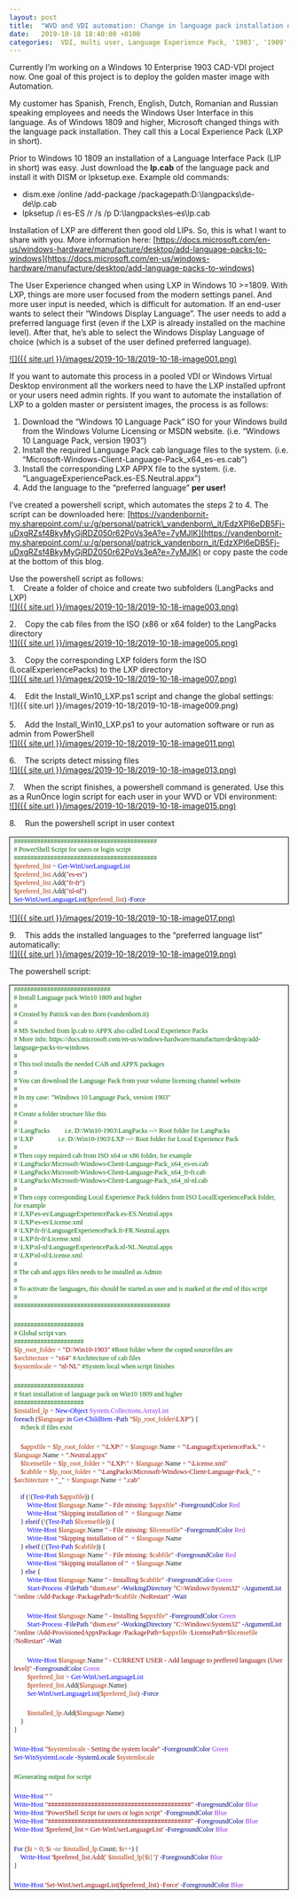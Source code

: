 ```yaml
---
layout: post
title:  "WVD and VDI automation: Change in language pack installation on Windows 10 1809 and higher"
date:   2019-10-18 18:40:00 +0100
categories:  VDI, multi user, Language Experience Pack, '1903', '1909', LIB, LIP, '1809', WVD, LXP, Windows Virtual Desktop, Windows 10 for Virtual Desktops, non-persistent, Windows 10
---
```


Currently I’m working on a Windows 10 Enterprise 1903 CAD-VDI project now. One goal of this project is to deploy the golden master image with Automation.  
  
My customer has Spanish, French, English, Dutch, Romanian and Russian speaking employees and needs the Windows User Interface in this language. As of Windows 1809 and higher, Microsoft changed things with the language pack installation. They call this a Local Experience Pack (LXP in short).  
  
Prior to Windows 10 1809 an installation of a Language Interface Pack (LIP in short) was easy. Just download the **lp.cab** of the language pack and install it with DISM or lpksetup.exe. Example old commands:  

*   dism.exe /online /add-package /packagepath:D:\\langpacks\\de-de\\lp.cab
*   lpksetup /i es-ES /r /s /p D:\\langpacks\\es-es\\lp.cab

Installation of LXP are different then good old LIPs. So, this is what I want to share with you. More information here: [https://docs.microsoft.com/en-us/windows-hardware/manufacture/desktop/add-language-packs-to-windows](https://docs.microsoft.com/en-us/windows-hardware/manufacture/desktop/add-language-packs-to-windows)  
  
The User Experience changed when using LXP in Windows 10 >=1809. With LXP, things are more user focused from the modern settings panel. And more user input is needed, which is difficult for automation. If an end-user wants to select their “Windows Display Language”. The user needs to add a preferred language first (even if the LXP is already installed on the machine level). After that, he’s able to select the Windows Display Language of choice (which is a subset of the user defined preferred language).  

[![]({{ site.url }}/images/2019-10-18/2019-10-18-image001.png)](https://1.bp.blogspot.com/-q6PgD1KIZ34/XanM6EmJCXI/AAAAAAAADkk/dDqKtdtHXr8j96uOCSEBjywkW3t6w8zjACEwYBhgL/s1600/image001.png)

  
If you want to automate this process in a pooled VDI or Windows Virtual Desktop environment all the workers need to have the LXP installed upfront or your users need admin rights. If you want to automate the installation of LXP to a golden master or persistent images, the process is as follows:  

1.  Download the “Windows 10 Language Pack” ISO for your Windows build from the Windows Volume Licensing or MSDN website. (i.e. “Windows 10 Language Pack, version 1903”) 
2.  Install the required Language Pack cab language files to the system. (i.e. “Microsoft-Windows-Client-Language-Pack\_x64\_es-es.cab”)
3.  Install the corresponding LXP APPX file to the system. (i.e. “LanguageExperiencePack.es-ES.Neutral.appx”)
4.  Add the language to the “preferred language” **per user!**

  
I’ve created a powershell script, which automates the steps 2 to 4. The script can be downloaded here: [https://vandenbornit-my.sharepoint.com/:u:/g/personal/patrick\_vandenborn\_it/EdzXPl6eDB5Fj-uDxgRZsf4BkyMyGjRDZ050r62PoVs3eA?e=7yMJIK](https://vandenbornit-my.sharepoint.com/:u:/g/personal/patrick_vandenborn_it/EdzXPl6eDB5Fj-uDxgRZsf4BkyMyGjRDZ050r62PoVs3eA?e=7yMJIK) or copy paste the code at the bottom of this blog.  
  
Use the powershell script as follows:  
1.    Create a folder of choice and create two subfolders (LangPacks and LXP)  
[![]({{ site.url }}/images/2019-10-18/2019-10-18-image003.png)](https://1.bp.blogspot.com/-axNxYTaIeBo/XanM6FRgEzI/AAAAAAAADmI/qxY0IGAilc8q_mnAMVF6Kl1_qR1xDVpIQCEwYBhgL/s1600/image003.png)
  
2.    Copy the cab files from the ISO (x86 or x64 folder) to the LangPacks directory  
[![]({{ site.url }}/images/2019-10-18/2019-10-18-image005.png)](https://1.bp.blogspot.com/-f2yO72Al8gE/XanM7HX9T0I/AAAAAAAADl8/8KMDtX_LGmMCA_66gngb8-I-E3VcPLZ4QCEwYBhgL/s1600/image005.png)
  
3.    Copy the corresponding LXP folders form the ISO (LocalExperiencePacks) to the LXP directory  
[![]({{ site.url }}/images/2019-10-18/2019-10-18-image007.png)](https://1.bp.blogspot.com/-11A0zlBc6gE/XanM7vZaHkI/AAAAAAAADl0/pewyLtQvweUGC0Uk2Pb1_lvcD6kkUp8fQCEwYBhgL/s1600/image007.png)
  
4.    Edit the Install\_Win10\_LXP.ps1 script and change the global settings:  
![]({{ site.url }}/images/2019-10-18/2019-10-18-image009.png)  
   
5.    Add the Install\_Win10\_LXP.ps1 to your automation software or run as admin from PowerShell  
[![]({{ site.url }}/images/2019-10-18/2019-10-18-image011.png)](https://1.bp.blogspot.com/-KdQxSJ8D_-M/XanM81_usjI/AAAAAAAADl8/fms7bjn6ZAwOk_jaDa3j4iFxqvSyBHHbQCEwYBhgL/s1600/image011.png)
  
6.    The scripts detect missing files  
[![]({{ site.url }}/images/2019-10-18/2019-10-18-image013.png)](https://1.bp.blogspot.com/-ujZG_cBl5kw/XanM9V9x7aI/AAAAAAAADl4/XlTkRyiqJRgYNsFV9HiHOcgz8pmizrB4ACEwYBhgL/s1600/image013.png)
  
7.    When the script finishes, a powershell command is generated. Use this as a RunOnce login script for each user in your WVD or VDI environment:  
[![]({{ site.url }}/images/2019-10-18/2019-10-18-image015.png)](https://1.bp.blogspot.com/-a08WFo2lGpY/XanM93tWa3I/AAAAAAAADl8/uSgT3EH51NsOMT1iMfneePkK0WD1CzcegCEwYBhgL/s1600/image015.png)
  
8.    Run the powershell script in user context  
<table border="1" cellpadding="0" cellspacing="0" class="MsoTableGrid" style="border-collapse: collapse; border: none; mso-border-alt: solid windowtext .5pt; mso-padding-alt: 0cm 5.4pt 0cm 5.4pt; mso-yfti-tbllook: 1184;"><tbody><tr style="mso-yfti-firstrow: yes; mso-yfti-irow: 0; mso-yfti-lastrow: yes;"><td style="border: solid windowtext 1.0pt; mso-border-alt: solid windowtext .5pt; padding: 0cm 5.4pt 0cm 5.4pt; width: 450.5pt;" valign="top" width="601"><div class="MsoNormal" style="background: white; mso-layout-grid-align: none; text-autospace: none;"><span style="color: darkgreen; font-family: &quot;lucida console&quot;; font-size: 9.0pt;">###########################################</span><span style="font-family: &quot;lucida console&quot;; font-size: 9.0pt;"></span></div><div class="MsoNormal" style="background: white; mso-layout-grid-align: none; text-autospace: none;"><span style="color: darkgreen; font-family: &quot;lucida console&quot;; font-size: 9.0pt;"># PowerShell Script for users or login script</span><span style="font-family: &quot;lucida console&quot;; font-size: 9.0pt;"></span></div><div class="MsoNormal" style="background: white; mso-layout-grid-align: none; text-autospace: none;"><span style="color: darkgreen; font-family: &quot;lucida console&quot;; font-size: 9.0pt;">###########################################</span><span style="font-family: &quot;lucida console&quot;; font-size: 9.0pt;"></span></div><div class="MsoNormal" style="background: white; mso-layout-grid-align: none; text-autospace: none;"><span style="color: #a82d00; font-family: &quot;lucida console&quot;; font-size: 9.0pt;">$prefered_list</span><span style="font-family: &quot;lucida console&quot;; font-size: 9.0pt;"> <span style="color: dimgrey;">=</span> <span style="color: blue;">Get-WinUserLanguageList</span></span></div><div class="MsoNormal" style="background: white; mso-layout-grid-align: none; text-autospace: none;"><span style="color: #a82d00; font-family: &quot;lucida console&quot;; font-size: 9.0pt;">$prefered_list</span><span style="color: dimgrey; font-family: &quot;lucida console&quot;; font-size: 9.0pt;">.</span><span style="font-family: &quot;lucida console&quot;; font-size: 9.0pt;">Add(<span style="color: darkred;">"es-es"</span>)</span></div><div class="MsoNormal" style="background: white; mso-layout-grid-align: none; text-autospace: none;"><span style="color: #a82d00; font-family: &quot;lucida console&quot;; font-size: 9.0pt;">$prefered_list</span><span style="color: dimgrey; font-family: &quot;lucida console&quot;; font-size: 9.0pt;">.</span><span style="font-family: &quot;lucida console&quot;; font-size: 9.0pt;">Add(<span style="color: darkred;">"fr-fr"</span>)</span></div><div class="MsoNormal" style="background: white; mso-layout-grid-align: none; text-autospace: none;"><span style="color: #a82d00; font-family: &quot;lucida console&quot;; font-size: 9.0pt;">$prefered_list</span><span style="color: dimgrey; font-family: &quot;lucida console&quot;; font-size: 9.0pt;">.</span><span style="font-family: &quot;lucida console&quot;; font-size: 9.0pt;">Add(<span style="color: darkred;">"nl-nl"</span>)</span></div><div class="MsoNormal" style="background: white; mso-layout-grid-align: none; text-autospace: none;"><span style="color: blue; font-family: &quot;lucida console&quot;; font-size: 9.0pt;">Set-WinUserLanguageList</span><span style="font-family: &quot;lucida console&quot;; font-size: 9.0pt;">(<span style="color: #a82d00;">$prefered_list</span>) <span style="color: navy;">-Force</span></span></div></td></tr></tbody></table>

[![]({{ site.url }}/images/2019-10-18/2019-10-18-image017.png)](https://1.bp.blogspot.com/-kqX8S14WAnY/XanM-UCPXbI/AAAAAAAADmA/SSek00jgV9MRfC7cuhC0pD0Rr4SmtKGyACEwYBhgL/s1600/image017.png)
  
9.    This adds the installed languages to the “preferred language list” automatically:  
[![]({{ site.url }}/images/2019-10-18/2019-10-18-image019.png)](https://1.bp.blogspot.com/-uRg8U8JJiNc/XanM-4Rq_6I/AAAAAAAADmE/ybVHtmkMnu49iwkqVjm3enK8xceOTbLdACEwYBhgL/s1600/image019.png)
  
The powershell script:  
<table border="1" cellpadding="0" cellspacing="0" class="MsoTableGrid" style="border-collapse: collapse; border: none; mso-border-alt: solid windowtext .5pt; mso-padding-alt: 0cm 5.4pt 0cm 5.4pt; mso-yfti-tbllook: 1184;"><tbody><tr style="mso-yfti-firstrow: yes; mso-yfti-irow: 0; mso-yfti-lastrow: yes;"><td style="border: solid windowtext 1.0pt; mso-border-alt: solid windowtext .5pt; padding: 0cm 5.4pt 0cm 5.4pt; width: 1091.1pt;" valign="top" width="1455"><div class="MsoNormal" style="background: white; mso-layout-grid-align: none; text-autospace: none;"><span style="color: darkgreen; font-family: &quot;lucida console&quot;; font-size: 9.0pt;">#############################</span><span style="font-family: &quot;lucida console&quot;; font-size: 9.0pt;"></span></div><div class="MsoNormal" style="background: white; mso-layout-grid-align: none; text-autospace: none;"><span style="color: darkgreen; font-family: &quot;lucida console&quot;; font-size: 9.0pt;"># Install Language pack Win10 1809 and higher</span><span style="font-family: &quot;lucida console&quot;; font-size: 9.0pt;"></span></div><div class="MsoNormal" style="background: white; mso-layout-grid-align: none; text-autospace: none;"><span style="color: darkgreen; font-family: &quot;lucida console&quot;; font-size: 9.0pt;">#</span><span style="font-family: &quot;lucida console&quot;; font-size: 9.0pt;"></span></div><div class="MsoNormal" style="background: white; mso-layout-grid-align: none; text-autospace: none;"><span style="color: darkgreen; font-family: &quot;lucida console&quot;; font-size: 9.0pt;"># Created by Patrick van den Born (vandenborn.it)</span><span style="font-family: &quot;lucida console&quot;; font-size: 9.0pt;"></span></div><div class="MsoNormal" style="background: white; mso-layout-grid-align: none; text-autospace: none;"><span style="color: darkgreen; font-family: &quot;lucida console&quot;; font-size: 9.0pt;">#</span><span style="font-family: &quot;lucida console&quot;; font-size: 9.0pt;"></span></div><div class="MsoNormal" style="background: white; mso-layout-grid-align: none; text-autospace: none;"><span style="color: darkgreen; font-family: &quot;lucida console&quot;; font-size: 9.0pt;"># MS Switched from lp.cab to APPX also called Local Experience Packs</span><span style="font-family: &quot;lucida console&quot;; font-size: 9.0pt;"></span></div><div class="MsoNormal" style="background: white; mso-layout-grid-align: none; text-autospace: none;"><span style="color: darkgreen; font-family: &quot;lucida console&quot;; font-size: 9.0pt;"># More info: https://docs.microsoft.com/en-us/windows-hardware/manufacture/desktop/add-language-packs-to-windows</span><span style="font-family: &quot;lucida console&quot;; font-size: 9.0pt;"></span></div><div class="MsoNormal" style="background: white; mso-layout-grid-align: none; text-autospace: none;"><span style="color: darkgreen; font-family: &quot;lucida console&quot;; font-size: 9.0pt;">#</span><span style="font-family: &quot;lucida console&quot;; font-size: 9.0pt;"></span></div><div class="MsoNormal" style="background: white; mso-layout-grid-align: none; text-autospace: none;"><span style="color: darkgreen; font-family: &quot;lucida console&quot;; font-size: 9.0pt;"># This tool installs the needed CAB and APPX packages</span><span style="font-family: &quot;lucida console&quot;; font-size: 9.0pt;"></span></div><div class="MsoNormal" style="background: white; mso-layout-grid-align: none; text-autospace: none;"><span style="color: darkgreen; font-family: &quot;lucida console&quot;; font-size: 9.0pt;">#</span><span style="font-family: &quot;lucida console&quot;; font-size: 9.0pt;"></span></div><div class="MsoNormal" style="background: white; mso-layout-grid-align: none; text-autospace: none;"><span style="color: darkgreen; font-family: &quot;lucida console&quot;; font-size: 9.0pt;"># You can download the Language Pack from your volume licensing channel website</span><span style="font-family: &quot;lucida console&quot;; font-size: 9.0pt;"></span></div><div class="MsoNormal" style="background: white; mso-layout-grid-align: none; text-autospace: none;"><span style="color: darkgreen; font-family: &quot;lucida console&quot;; font-size: 9.0pt;">#</span><span style="font-family: &quot;lucida console&quot;; font-size: 9.0pt;"></span></div><div class="MsoNormal" style="background: white; mso-layout-grid-align: none; text-autospace: none;"><span style="color: darkgreen; font-family: &quot;lucida console&quot;; font-size: 9.0pt;"># In my case: "Windows 10 Language Pack, version 1903"</span><span style="font-family: &quot;lucida console&quot;; font-size: 9.0pt;"></span></div><div class="MsoNormal" style="background: white; mso-layout-grid-align: none; text-autospace: none;"><span style="color: darkgreen; font-family: &quot;lucida console&quot;; font-size: 9.0pt;">#</span><span style="font-family: &quot;lucida console&quot;; font-size: 9.0pt;"></span></div><div class="MsoNormal" style="background: white; mso-layout-grid-align: none; text-autospace: none;"><span style="color: darkgreen; font-family: &quot;lucida console&quot;; font-size: 9.0pt;"># Create a folder structure like this</span><span style="font-family: &quot;lucida console&quot;; font-size: 9.0pt;"></span></div><div class="MsoNormal" style="background: white; mso-layout-grid-align: none; text-autospace: none;"><span style="color: darkgreen; font-family: &quot;lucida console&quot;; font-size: 9.0pt;">#</span><span style="font-family: &quot;lucida console&quot;; font-size: 9.0pt;"></span></div><div class="MsoNormal" style="background: white; mso-layout-grid-align: none; text-autospace: none;"><span style="color: darkgreen; font-family: &quot;lucida console&quot;; font-size: 9.0pt;"># \LangPacks<span style="mso-spacerun: yes;">&nbsp;&nbsp;&nbsp;&nbsp;&nbsp;&nbsp;&nbsp;&nbsp; </span>i.e. D:\Win10-1903\LangPacks --&gt; Root folder for LangPacks</span><span style="font-family: &quot;lucida console&quot;; font-size: 9.0pt;"></span></div><div class="MsoNormal" style="background: white; mso-layout-grid-align: none; text-autospace: none;"><span style="color: darkgreen; font-family: &quot;lucida console&quot;; font-size: 9.0pt;"># \LXP<span style="mso-spacerun: yes;">&nbsp;&nbsp;&nbsp;&nbsp;&nbsp;&nbsp;&nbsp;&nbsp;&nbsp;&nbsp;&nbsp;&nbsp;&nbsp;&nbsp; </span>i.e. D:\Win10-1903\LXP --&gt; Root folder for Local Experience Pack</span><span style="font-family: &quot;lucida console&quot;; font-size: 9.0pt;"></span></div><div class="MsoNormal" style="background: white; mso-layout-grid-align: none; text-autospace: none;"><span style="color: darkgreen; font-family: &quot;lucida console&quot;; font-size: 9.0pt;">#</span><span style="font-family: &quot;lucida console&quot;; font-size: 9.0pt;"></span></div><div class="MsoNormal" style="background: white; mso-layout-grid-align: none; text-autospace: none;"><span style="color: darkgreen; font-family: &quot;lucida console&quot;; font-size: 9.0pt;"># Then copy required cab from ISO x64 or x86 folder, for example</span><span style="font-family: &quot;lucida console&quot;; font-size: 9.0pt;"></span></div><div class="MsoNormal" style="background: white; mso-layout-grid-align: none; text-autospace: none;"><span style="color: darkgreen; font-family: &quot;lucida console&quot;; font-size: 9.0pt;"># \LangPacks\Microsoft-Windows-Client-Language-Pack_x64_es-es.cab</span><span style="font-family: &quot;lucida console&quot;; font-size: 9.0pt;"></span></div><div class="MsoNormal" style="background: white; mso-layout-grid-align: none; text-autospace: none;"><span style="color: darkgreen; font-family: &quot;lucida console&quot;; font-size: 9.0pt;"># \LangPacks\Microsoft-Windows-Client-Language-Pack_x64_fr-fr.cab</span><span style="font-family: &quot;lucida console&quot;; font-size: 9.0pt;"></span></div><div class="MsoNormal" style="background: white; mso-layout-grid-align: none; text-autospace: none;"><span style="color: darkgreen; font-family: &quot;lucida console&quot;; font-size: 9.0pt;"># \LangPacks\Microsoft-Windows-Client-Language-Pack_x64_nl-nl.cab</span><span style="font-family: &quot;lucida console&quot;; font-size: 9.0pt;"></span></div><div class="MsoNormal" style="background: white; mso-layout-grid-align: none; text-autospace: none;"><span style="color: darkgreen; font-family: &quot;lucida console&quot;; font-size: 9.0pt;">#</span><span style="font-family: &quot;lucida console&quot;; font-size: 9.0pt;"></span></div><div class="MsoNormal" style="background: white; mso-layout-grid-align: none; text-autospace: none;"><span style="color: darkgreen; font-family: &quot;lucida console&quot;; font-size: 9.0pt;"># Then copy corresponding Local Experience Pack folders from ISO LocalExperiencePack folder, for example</span><span style="font-family: &quot;lucida console&quot;; font-size: 9.0pt;"></span></div><div class="MsoNormal" style="background: white; mso-layout-grid-align: none; text-autospace: none;"><span style="color: darkgreen; font-family: &quot;lucida console&quot;; font-size: 9.0pt;"># \LXP\es-es\LanguageExperiencePack.es-ES.Neutral.appx</span><span style="font-family: &quot;lucida console&quot;; font-size: 9.0pt;"></span></div><div class="MsoNormal" style="background: white; mso-layout-grid-align: none; text-autospace: none;"><span style="color: darkgreen; font-family: &quot;lucida console&quot;; font-size: 9.0pt;"># \LXP\es-es\License.xml</span><span style="font-family: &quot;lucida console&quot;; font-size: 9.0pt;"></span></div><div class="MsoNormal" style="background: white; mso-layout-grid-align: none; text-autospace: none;"><span style="color: darkgreen; font-family: &quot;lucida console&quot;; font-size: 9.0pt;"># \LXP\fr-fr\LanguageExperiencePack.fr-FR.Neutral.appx</span><span style="font-family: &quot;lucida console&quot;; font-size: 9.0pt;"></span></div><div class="MsoNormal" style="background: white; mso-layout-grid-align: none; text-autospace: none;"><span style="color: darkgreen; font-family: &quot;lucida console&quot;; font-size: 9.0pt;"># \LXP\fr-fr\License.xml</span><span style="font-family: &quot;lucida console&quot;; font-size: 9.0pt;"></span></div><div class="MsoNormal" style="background: white; mso-layout-grid-align: none; text-autospace: none;"><span style="color: darkgreen; font-family: &quot;lucida console&quot;; font-size: 9.0pt;"># \LXP\nl-nl\LanguageExperiencePack.nl-NL.Neutral.appx</span><span style="font-family: &quot;lucida console&quot;; font-size: 9.0pt;"></span></div><div class="MsoNormal" style="background: white; mso-layout-grid-align: none; text-autospace: none;"><span style="color: darkgreen; font-family: &quot;lucida console&quot;; font-size: 9.0pt;"># \LXP\nl-nl\License.xml</span><span style="font-family: &quot;lucida console&quot;; font-size: 9.0pt;"></span></div><div class="MsoNormal" style="background: white; mso-layout-grid-align: none; text-autospace: none;"><span style="color: darkgreen; font-family: &quot;lucida console&quot;; font-size: 9.0pt;">#</span><span style="font-family: &quot;lucida console&quot;; font-size: 9.0pt;"></span></div><div class="MsoNormal" style="background: white; mso-layout-grid-align: none; text-autospace: none;"><span style="color: darkgreen; font-family: &quot;lucida console&quot;; font-size: 9.0pt;"># The cab and appx files needs to be installed as Admin</span><span style="font-family: &quot;lucida console&quot;; font-size: 9.0pt;"></span></div><div class="MsoNormal" style="background: white; mso-layout-grid-align: none; text-autospace: none;"><span style="color: darkgreen; font-family: &quot;lucida console&quot;; font-size: 9.0pt;">#</span><span style="font-family: &quot;lucida console&quot;; font-size: 9.0pt;"></span></div><div class="MsoNormal" style="background: white; mso-layout-grid-align: none; text-autospace: none;"><span style="color: darkgreen; font-family: &quot;lucida console&quot;; font-size: 9.0pt;"># To activate the languages, this should be started as user and is marked at the end of this script</span><span style="font-family: &quot;lucida console&quot;; font-size: 9.0pt;"></span></div><div class="MsoNormal" style="background: white; mso-layout-grid-align: none; text-autospace: none;"><span style="color: darkgreen; font-family: &quot;lucida console&quot;; font-size: 9.0pt;">#</span><span style="font-family: &quot;lucida console&quot;; font-size: 9.0pt;"></span></div><div class="MsoNormal" style="background: white; mso-layout-grid-align: none; text-autospace: none;"><span style="color: darkgreen; font-family: &quot;lucida console&quot;; font-size: 9.0pt;">###############################################</span><span style="font-family: &quot;lucida console&quot;; font-size: 9.0pt;"></span></div><div class="MsoNormal" style="background: white; mso-layout-grid-align: none; text-autospace: none;"><br></div><div class="MsoNormal" style="background: white; mso-layout-grid-align: none; text-autospace: none;"><span style="color: darkgreen; font-family: &quot;lucida console&quot;; font-size: 9.0pt;">#####################</span><span style="font-family: &quot;lucida console&quot;; font-size: 9.0pt;"></span></div><div class="MsoNormal" style="background: white; mso-layout-grid-align: none; text-autospace: none;"><span style="color: darkgreen; font-family: &quot;lucida console&quot;; font-size: 9.0pt;"># Global script vars</span><span style="font-family: &quot;lucida console&quot;; font-size: 9.0pt;"></span></div><div class="MsoNormal" style="background: white; mso-layout-grid-align: none; text-autospace: none;"><span style="color: darkgreen; font-family: &quot;lucida console&quot;; font-size: 9.0pt;">#####################</span><span style="font-family: &quot;lucida console&quot;; font-size: 9.0pt;"></span></div><div class="MsoNormal" style="background: white; mso-layout-grid-align: none; text-autospace: none;"><span style="color: #a82d00; font-family: &quot;lucida console&quot;; font-size: 9.0pt;">$lp_root_folder</span><span style="font-family: &quot;lucida console&quot;; font-size: 9.0pt;"> <span style="color: dimgrey;">=</span> <span style="color: darkred;">"D:\Win10-1903"</span> <span style="color: darkgreen;">#Root folder where the copied sourcefiles are</span></span></div><div class="MsoNormal" style="background: white; mso-layout-grid-align: none; text-autospace: none;"><span style="color: #a82d00; font-family: &quot;lucida console&quot;; font-size: 9.0pt;">$architecture</span><span style="font-family: &quot;lucida console&quot;; font-size: 9.0pt;"> <span style="color: dimgrey;">=</span> <span style="color: darkred;">"x64"</span> <span style="color: darkgreen;">#Architecture of cab files</span></span></div><div class="MsoNormal" style="background: white; mso-layout-grid-align: none; text-autospace: none;"><span style="color: #a82d00; font-family: &quot;lucida console&quot;; font-size: 9.0pt;">$systemlocale</span><span style="font-family: &quot;lucida console&quot;; font-size: 9.0pt;"> <span style="color: dimgrey;">=</span> <span style="color: darkred;">"nl-NL"</span> <span style="color: darkgreen;">#System local when script finishes</span></span></div><div class="MsoNormal" style="background: white; mso-layout-grid-align: none; text-autospace: none;"><br></div><div class="MsoNormal" style="background: white; mso-layout-grid-align: none; text-autospace: none;"><span style="color: darkgreen; font-family: &quot;lucida console&quot;; font-size: 9.0pt;">#####################</span><span style="font-family: &quot;lucida console&quot;; font-size: 9.0pt;"></span></div><div class="MsoNormal" style="background: white; mso-layout-grid-align: none; text-autospace: none;"><span style="color: darkgreen; font-family: &quot;lucida console&quot;; font-size: 9.0pt;"># Start installation of language pack on Win10 1809 and higher</span><span style="font-family: &quot;lucida console&quot;; font-size: 9.0pt;"></span></div><div class="MsoNormal" style="background: white; mso-layout-grid-align: none; text-autospace: none;"><span style="color: darkgreen; font-family: &quot;lucida console&quot;; font-size: 9.0pt;">#####################</span><span style="font-family: &quot;lucida console&quot;; font-size: 9.0pt;"></span></div><div class="MsoNormal" style="background: white; mso-layout-grid-align: none; text-autospace: none;"><span style="color: #a82d00; font-family: &quot;lucida console&quot;; font-size: 9.0pt;">$installed_lp</span><span style="font-family: &quot;lucida console&quot;; font-size: 9.0pt;"> <span style="color: dimgrey;">=</span> <span style="color: blue;">New-Object</span> <span style="color: blueviolet;">System.Collections.ArrayList</span></span></div><div class="MsoNormal" style="background: white; mso-layout-grid-align: none; text-autospace: none;"><span style="color: darkblue; font-family: &quot;lucida console&quot;; font-size: 9.0pt;">foreach</span><span style="font-family: &quot;lucida console&quot;; font-size: 9.0pt;"> (<span style="color: #a82d00;">$language</span> <span style="color: darkblue;">in</span> <span style="color: blue;">Get-ChildItem</span> <span style="color: navy;">-Path</span> <span style="color: darkred;">"</span><span style="color: #a82d00;">$lp_root_folder</span><span style="color: darkred;">\LXP"</span>) {</span></div><div class="MsoNormal" style="background: white; mso-layout-grid-align: none; text-autospace: none;"><span style="font-family: &quot;lucida console&quot;; font-size: 9.0pt;"><span style="mso-spacerun: yes;">&nbsp;&nbsp;&nbsp; </span><span style="color: darkgreen;">#check if files exist</span></span></div><div class="MsoNormal" style="background: white; mso-layout-grid-align: none; text-autospace: none;"><br></div><div class="MsoNormal" style="background: white; mso-layout-grid-align: none; text-autospace: none;"><span style="font-family: &quot;lucida console&quot;; font-size: 9.0pt;"><span style="mso-spacerun: yes;">&nbsp;&nbsp;&nbsp; </span><span style="color: #a82d00;">$appxfile</span> <span style="color: dimgrey;">=</span> <span style="color: #a82d00;">$lp_root_folder</span> <span style="color: dimgrey;">+</span> <span style="color: darkred;">"\LXP\"</span> <span style="color: dimgrey;">+</span> <span style="color: #a82d00;">$language</span><span style="color: dimgrey;">.</span>Name <span style="color: dimgrey;">+</span> <span style="color: darkred;">"\LanguageExperiencePack."</span> <span style="color: dimgrey;">+</span> <span style="color: #a82d00;">$language</span><span style="color: dimgrey;">.</span>Name <span style="color: dimgrey;">+</span> <span style="color: darkred;">".Neutral.appx"</span></span></div><div class="MsoNormal" style="background: white; mso-layout-grid-align: none; text-autospace: none;"><span style="font-family: &quot;lucida console&quot;; font-size: 9.0pt;"><span style="mso-spacerun: yes;">&nbsp;&nbsp;&nbsp; </span><span style="color: #a82d00;">$licensefile</span> <span style="color: dimgrey;">=</span> <span style="color: #a82d00;">$lp_root_folder</span> <span style="color: dimgrey;">+</span> <span style="color: darkred;">"\LXP\"</span> <span style="color: dimgrey;">+</span> <span style="color: #a82d00;">$language</span><span style="color: dimgrey;">.</span>Name <span style="color: dimgrey;">+</span> <span style="color: darkred;">"\License.xml"</span></span></div><div class="MsoNormal" style="background: white; mso-layout-grid-align: none; text-autospace: none;"><span style="font-family: &quot;lucida console&quot;; font-size: 9.0pt;"><span style="mso-spacerun: yes;">&nbsp;&nbsp;&nbsp; </span><span style="color: #a82d00;">$cabfile</span> <span style="color: dimgrey;">=</span> <span style="color: #a82d00;">$lp_root_folder</span> <span style="color: dimgrey;">+</span> <span style="color: darkred;">"\LangPacks\Microsoft-Windows-Client-Language-Pack_"</span> <span style="color: dimgrey;">+</span> <span style="color: #a82d00;">$architecture</span> <span style="color: dimgrey;">+</span> <span style="color: darkred;">"_"</span> <span style="color: dimgrey;">+</span> <span style="color: #a82d00;">$language</span><span style="color: dimgrey;">.</span>Name <span style="color: dimgrey;">+</span> <span style="color: darkred;">".cab"</span></span></div><div class="MsoNormal" style="background: white; mso-layout-grid-align: none; text-autospace: none;"><span style="font-family: &quot;lucida console&quot;; font-size: 9.0pt;"><span style="mso-spacerun: yes;">&nbsp;&nbsp;&nbsp;</span></span></div><div class="MsoNormal" style="background: white; mso-layout-grid-align: none; text-autospace: none;"><span style="font-family: &quot;lucida console&quot;; font-size: 9.0pt;"><span style="mso-spacerun: yes;">&nbsp;&nbsp;&nbsp; </span><span style="color: darkblue;">if</span> (<span style="color: dimgrey;">!</span>(<span style="color: blue;">Test-Path</span> <span style="color: #a82d00;">$appxfile</span>)) {</span></div><div class="MsoNormal" style="background: white; mso-layout-grid-align: none; text-autospace: none;"><span style="font-family: &quot;lucida console&quot;; font-size: 9.0pt;"><span style="mso-spacerun: yes;">&nbsp;&nbsp;&nbsp;&nbsp;&nbsp;&nbsp;&nbsp; </span><span style="color: blue;">Write-Host</span> <span style="color: #a82d00;">$language</span><span style="color: dimgrey;">.</span>Name <span style="color: darkred;">" - File missing: </span><span style="color: #a82d00;">$appxfile</span><span style="color: darkred;">"</span> <span style="color: navy;">-ForegroundColor</span> <span style="color: blueviolet;">Red</span></span></div><div class="MsoNormal" style="background: white; mso-layout-grid-align: none; text-autospace: none;"><span style="font-family: &quot;lucida console&quot;; font-size: 9.0pt;"><span style="mso-spacerun: yes;">&nbsp;&nbsp;&nbsp;&nbsp;&nbsp;&nbsp;&nbsp; </span><span style="color: blue;">Write-Host</span> <span style="color: darkred;">"Skipping installation of "</span><span style="mso-spacerun: yes;">&nbsp; </span><span style="color: blueviolet;">+</span> <span style="color: #a82d00;">$language</span><span style="color: dimgrey;">.</span>Name</span></div><div class="MsoNormal" style="background: white; mso-layout-grid-align: none; text-autospace: none;"><span style="font-family: &quot;lucida console&quot;; font-size: 9.0pt;"><span style="mso-spacerun: yes;">&nbsp;&nbsp;&nbsp; </span>} <span style="color: darkblue;">elseif</span> (<span style="color: dimgrey;">!</span>(<span style="color: blue;">Test-Path</span> <span style="color: #a82d00;">$licensefile</span>)) {</span></div><div class="MsoNormal" style="background: white; mso-layout-grid-align: none; text-autospace: none;"><span style="font-family: &quot;lucida console&quot;; font-size: 9.0pt;"><span style="mso-spacerun: yes;">&nbsp;&nbsp;&nbsp;&nbsp;&nbsp;&nbsp;&nbsp; </span><span style="color: blue;">Write-Host</span> <span style="color: #a82d00;">$language</span><span style="color: dimgrey;">.</span>Name <span style="color: darkred;">" - File missing: </span><span style="color: #a82d00;">$licensefile</span><span style="color: darkred;">"</span> <span style="color: navy;">-ForegroundColor</span> <span style="color: blueviolet;">Red</span></span></div><div class="MsoNormal" style="background: white; mso-layout-grid-align: none; text-autospace: none;"><span style="font-family: &quot;lucida console&quot;; font-size: 9.0pt;"><span style="mso-spacerun: yes;">&nbsp;&nbsp;&nbsp;&nbsp;&nbsp;&nbsp;&nbsp; </span><span style="color: blue;">Write-Host</span> <span style="color: darkred;">"Skipping installation of "</span><span style="mso-spacerun: yes;">&nbsp; </span><span style="color: blueviolet;">+</span> <span style="color: #a82d00;">$language</span><span style="color: dimgrey;">.</span>Name</span></div><div class="MsoNormal" style="background: white; mso-layout-grid-align: none; text-autospace: none;"><span style="font-family: &quot;lucida console&quot;; font-size: 9.0pt;"><span style="mso-spacerun: yes;">&nbsp;&nbsp;&nbsp; </span>} <span style="color: darkblue;">elseif</span> (<span style="color: dimgrey;">!</span>(<span style="color: blue;">Test-Path</span> <span style="color: #a82d00;">$cabfile</span>)) {</span></div><div class="MsoNormal" style="background: white; mso-layout-grid-align: none; text-autospace: none;"><span style="font-family: &quot;lucida console&quot;; font-size: 9.0pt;"><span style="mso-spacerun: yes;">&nbsp;&nbsp;&nbsp;&nbsp;&nbsp;&nbsp;&nbsp; </span><span style="color: blue;">Write-Host</span> <span style="color: #a82d00;">$language</span><span style="color: dimgrey;">.</span>Name <span style="color: darkred;">" - File missing: </span><span style="color: #a82d00;">$cabfile</span><span style="color: darkred;">"</span> <span style="color: navy;">-ForegroundColor</span> <span style="color: blueviolet;">Red</span></span></div><div class="MsoNormal" style="background: white; mso-layout-grid-align: none; text-autospace: none;"><span style="font-family: &quot;lucida console&quot;; font-size: 9.0pt;"><span style="mso-spacerun: yes;">&nbsp;&nbsp;&nbsp;&nbsp;&nbsp;&nbsp;&nbsp; </span><span style="color: blue;">Write-Host</span> <span style="color: darkred;">"Skipping installation of "</span><span style="mso-spacerun: yes;">&nbsp; </span><span style="color: blueviolet;">+</span> <span style="color: #a82d00;">$language</span><span style="color: dimgrey;">.</span>Name</span></div><div class="MsoNormal" style="background: white; mso-layout-grid-align: none; text-autospace: none;"><span style="font-family: &quot;lucida console&quot;; font-size: 9.0pt;"><span style="mso-spacerun: yes;">&nbsp;&nbsp;&nbsp; </span>} <span style="color: darkblue;">else</span> {</span></div><div class="MsoNormal" style="background: white; mso-layout-grid-align: none; text-autospace: none;"><span style="font-family: &quot;lucida console&quot;; font-size: 9.0pt;"><span style="mso-spacerun: yes;">&nbsp;&nbsp;&nbsp;&nbsp;&nbsp;&nbsp;&nbsp; </span><span style="color: blue;">Write-Host</span> <span style="color: #a82d00;">$language</span><span style="color: dimgrey;">.</span>Name <span style="color: darkred;">" - Installing </span><span style="color: #a82d00;">$cabfile</span><span style="color: darkred;">"</span> <span style="color: navy;">-ForegroundColor</span> <span style="color: blueviolet;">Green</span></span></div><div class="MsoNormal" style="background: white; mso-layout-grid-align: none; text-autospace: none;"><span style="font-family: &quot;lucida console&quot;; font-size: 9.0pt;"><span style="mso-spacerun: yes;">&nbsp;&nbsp;&nbsp;&nbsp;&nbsp;&nbsp;&nbsp; </span><span style="color: blue;">Start-Process</span> <span style="color: navy;">-FilePath</span> <span style="color: darkred;">"dism.exe"</span> <span style="color: navy;">-WorkingDirectory</span> <span style="color: darkred;">"C:\Windows\System32"</span> <span style="color: navy;">-ArgumentList</span> <span style="color: darkred;">"/online /Add-Package /PackagePath=</span><span style="color: #a82d00;">$cabfile</span><span style="color: darkred;"> /NoRestart"</span> <span style="color: navy;">-Wait</span></span></div><div class="MsoNormal" style="background: white; mso-layout-grid-align: none; text-autospace: none;"><br></div><div class="MsoNormal" style="background: white; mso-layout-grid-align: none; text-autospace: none;"><span style="font-family: &quot;lucida console&quot;; font-size: 9.0pt;"><span style="mso-spacerun: yes;">&nbsp;&nbsp;&nbsp;&nbsp;&nbsp;&nbsp;&nbsp; </span><span style="color: blue;">Write-Host</span> <span style="color: #a82d00;">$language</span><span style="color: dimgrey;">.</span>Name <span style="color: darkred;">" - Installing </span><span style="color: #a82d00;">$appxfile</span><span style="color: darkred;">"</span> <span style="color: navy;">-ForegroundColor</span> <span style="color: blueviolet;">Green</span></span></div><div class="MsoNormal" style="background: white; mso-layout-grid-align: none; text-autospace: none;"><span style="font-family: &quot;lucida console&quot;; font-size: 9.0pt;"><span style="mso-spacerun: yes;">&nbsp;&nbsp;&nbsp;&nbsp;&nbsp;&nbsp;&nbsp; </span><span style="color: blue;">Start-Process</span> <span style="color: navy;">-FilePath</span> <span style="color: darkred;">"dism.exe"</span> <span style="color: navy;">-WorkingDirectory</span> <span style="color: darkred;">"C:\Windows\System32"</span> <span style="color: navy;">-ArgumentList</span> <span style="color: darkred;">"/online /Add-ProvisionedAppxPackage /PackagePath=</span><span style="color: #a82d00;">$appxfile</span><span style="color: darkred;"> /LicensePath=</span><span style="color: #a82d00;">$licensefile</span><span style="color: darkred;"> /NoRestart"</span> <span style="color: navy;">-Wait</span></span></div><div class="MsoNormal" style="background: white; mso-layout-grid-align: none; text-autospace: none;"><br></div><div class="MsoNormal" style="background: white; mso-layout-grid-align: none; text-autospace: none;"><span style="font-family: &quot;lucida console&quot;; font-size: 9.0pt;"><span style="mso-spacerun: yes;">&nbsp;&nbsp;&nbsp;&nbsp;&nbsp;&nbsp;&nbsp; </span><span style="color: blue;">Write-Host</span> <span style="color: #a82d00;">$language</span><span style="color: dimgrey;">.</span>Name <span style="color: darkred;">" - CURRENT USER - Add language to preffered languages (User level)"</span> <span style="color: navy;">-ForegroundColor</span> <span style="color: blueviolet;">Green</span></span></div><div class="MsoNormal" style="background: white; mso-layout-grid-align: none; text-autospace: none;"><span style="font-family: &quot;lucida console&quot;; font-size: 9.0pt;"><span style="mso-spacerun: yes;">&nbsp;&nbsp;&nbsp;&nbsp;&nbsp;&nbsp;&nbsp; </span><span style="color: #a82d00;">$prefered_list</span> <span style="color: dimgrey;">=</span> <span style="color: blue;">Get-WinUserLanguageList</span></span></div><div class="MsoNormal" style="background: white; mso-layout-grid-align: none; text-autospace: none;"><span style="font-family: &quot;lucida console&quot;; font-size: 9.0pt;"><span style="mso-spacerun: yes;">&nbsp;&nbsp;&nbsp;&nbsp;&nbsp;&nbsp;&nbsp; </span><span style="color: #a82d00;">$prefered_list</span><span style="color: dimgrey;">.</span>Add(<span style="color: #a82d00;">$language</span><span style="color: dimgrey;">.</span>Name)</span></div><div class="MsoNormal" style="background: white; mso-layout-grid-align: none; text-autospace: none;"><span style="font-family: &quot;lucida console&quot;; font-size: 9.0pt;"><span style="mso-spacerun: yes;">&nbsp;&nbsp;&nbsp;&nbsp;&nbsp;&nbsp;&nbsp; </span><span style="color: blue;">Set-WinUserLanguageList</span>(<span style="color: #a82d00;">$prefered_list</span>) <span style="color: navy;">-Force</span></span></div><div class="MsoNormal" style="background: white; mso-layout-grid-align: none; text-autospace: none;"><br></div><div class="MsoNormal" style="background: white; mso-layout-grid-align: none; text-autospace: none;"><span style="font-family: &quot;lucida console&quot;; font-size: 9.0pt;"><span style="mso-spacerun: yes;">&nbsp;&nbsp;&nbsp;&nbsp;&nbsp;&nbsp;&nbsp; </span><span style="color: #a82d00;">$installed_lp</span><span style="color: dimgrey;">.</span>Add(<span style="color: #a82d00;">$language</span><span style="color: dimgrey;">.</span>Name)</span></div><div class="MsoNormal" style="background: white; mso-layout-grid-align: none; text-autospace: none;"><span style="font-family: &quot;lucida console&quot;; font-size: 9.0pt;"><span style="mso-spacerun: yes;">&nbsp;&nbsp;&nbsp; </span>}</span></div><div class="MsoNormal" style="background: white; mso-layout-grid-align: none; text-autospace: none;"><span style="font-family: &quot;lucida console&quot;; font-size: 9.0pt;">}</span></div><div class="MsoNormal" style="background: white; mso-layout-grid-align: none; text-autospace: none;"><br></div><div class="MsoNormal" style="background: white; mso-layout-grid-align: none; text-autospace: none;"><span style="color: blue; font-family: &quot;lucida console&quot;; font-size: 9.0pt;">Write-Host</span><span style="font-family: &quot;lucida console&quot;; font-size: 9.0pt;"> <span style="color: darkred;">"</span><span style="color: #a82d00;">$systemlocale</span><span style="color: darkred;"> - Setting the system locale"</span> <span style="color: navy;">-ForegroundColor</span> <span style="color: blueviolet;">Green</span></span></div><div class="MsoNormal" style="background: white; mso-layout-grid-align: none; text-autospace: none;"><span style="color: blue; font-family: &quot;lucida console&quot;; font-size: 9.0pt;">Set-WinSystemLocale</span><span style="font-family: &quot;lucida console&quot;; font-size: 9.0pt;"> <span style="color: navy;">-SystemLocale</span> <span style="color: #a82d00;">$systemlocale</span></span></div><div class="MsoNormal" style="background: white; mso-layout-grid-align: none; text-autospace: none;"><br></div><div class="MsoNormal" style="background: white; mso-layout-grid-align: none; text-autospace: none;"><span style="color: darkgreen; font-family: &quot;lucida console&quot;; font-size: 9.0pt;">#Generating output for script</span><span style="font-family: &quot;lucida console&quot;; font-size: 9.0pt;"></span></div><div class="MsoNormal" style="background: white; mso-layout-grid-align: none; text-autospace: none;"><br></div><div class="MsoNormal" style="background: white; mso-layout-grid-align: none; text-autospace: none;"><span style="color: blue; font-family: &quot;lucida console&quot;; font-size: 9.0pt;">Write-Host</span><span style="font-family: &quot;lucida console&quot;; font-size: 9.0pt;"> <span style="color: darkred;">" "</span></span></div><div class="MsoNormal" style="background: white; mso-layout-grid-align: none; text-autospace: none;"><span style="color: blue; font-family: &quot;lucida console&quot;; font-size: 9.0pt;">Write-Host</span><span style="font-family: &quot;lucida console&quot;; font-size: 9.0pt;"> <span style="color: darkred;">"###########################################"</span> <span style="color: navy;">-ForegroundColor</span> <span style="color: blueviolet;">Blue</span></span></div><div class="MsoNormal" style="background: white; mso-layout-grid-align: none; text-autospace: none;"><span style="color: blue; font-family: &quot;lucida console&quot;; font-size: 9.0pt;">Write-Host</span><span style="font-family: &quot;lucida console&quot;; font-size: 9.0pt;"> <span style="color: darkred;">"PowerShell Script for users or login script"</span> <span style="color: navy;">-ForegroundColor</span> <span style="color: blueviolet;">Blue</span></span></div><div class="MsoNormal" style="background: white; mso-layout-grid-align: none; text-autospace: none;"><span style="color: blue; font-family: &quot;lucida console&quot;; font-size: 9.0pt;">Write-Host</span><span style="font-family: &quot;lucida console&quot;; font-size: 9.0pt;"> <span style="color: darkred;">"###########################################"</span> <span style="color: navy;">-ForegroundColor</span> <span style="color: blueviolet;">Blue</span></span></div><div class="MsoNormal" style="background: white; mso-layout-grid-align: none; text-autospace: none;"><span style="color: blue; font-family: &quot;lucida console&quot;; font-size: 9.0pt;">Write-Host</span><span style="font-family: &quot;lucida console&quot;; font-size: 9.0pt;"> <span style="color: darkred;">'$prefered_list = Get-WinUserLanguageList'</span> <span style="color: navy;">-ForegroundColor</span> <span style="color: blueviolet;">Blue</span></span></div><div class="MsoNormal" style="background: white; mso-layout-grid-align: none; text-autospace: none;"><br></div><div class="MsoNormal" style="background: white; mso-layout-grid-align: none; text-autospace: none;"><span style="color: darkblue; font-family: &quot;lucida console&quot;; font-size: 9.0pt;">For</span><span style="font-family: &quot;lucida console&quot;; font-size: 9.0pt;"> (<span style="color: #a82d00;">$i</span> <span style="color: dimgrey;">=</span> <span style="color: purple;">0</span>; <span style="color: #a82d00;">$i</span> <span style="color: dimgrey;">-ne</span> <span style="color: #a82d00;">$installed_lp</span><span style="color: dimgrey;">.</span>Count; <span style="color: #a82d00;">$i</span><span style="color: dimgrey;">++</span>) {</span></div><div class="MsoNormal" style="background: white; mso-layout-grid-align: none; text-autospace: none;"><span style="font-family: &quot;lucida console&quot;; font-size: 9.0pt;"><span style="mso-spacerun: yes;">&nbsp;&nbsp;&nbsp; </span><span style="color: blue;">Write-Host</span> <span style="color: darkred;">'$prefered_list.Add('</span> <span style="color: #a82d00;">$installed_lp</span><span style="color: dimgrey;">[</span><span style="color: #a82d00;">$i</span><span style="color: dimgrey;">]</span> <span style="color: darkred;">')'</span> <span style="color: navy;">-ForegroundColor</span> <span style="color: blueviolet;">Blue</span></span></div><div class="MsoNormal" style="background: white; mso-layout-grid-align: none; text-autospace: none;"><span style="font-family: &quot;lucida console&quot;; font-size: 9.0pt;">}</span></div><div class="MsoNormal" style="background: white; mso-layout-grid-align: none; text-autospace: none;"><br></div><div class="MsoNormal" style="background: white; mso-layout-grid-align: none; text-autospace: none;"><span style="color: blue; font-family: &quot;lucida console&quot;; font-size: 9.0pt;">Write-Host</span><span style="font-family: &quot;lucida console&quot;; font-size: 9.0pt;"> <span style="color: darkred;">'Set-WinUserLanguageList($prefered_list) -Force'</span> <span style="color: navy;">-ForegroundColor</span> <span style="color: blueviolet;">Blue</span></span></div></td></tr></tbody></table>